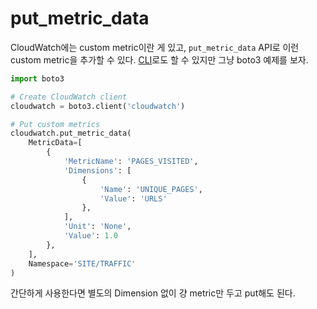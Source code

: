 # put_metric_data
CloudWatch에는 custom metric이란 게 있고, `put_metric_data` API로 이런 custom metric을 추가할 수 있다. [CLI](https://docs.aws.amazon.com/cli/latest/reference/cloudwatch/put-metric-data.html)로도 할 수 있지만 그냥 boto3 예제를 보자.

```python
import boto3

# Create CloudWatch client
cloudwatch = boto3.client('cloudwatch')

# Put custom metrics
cloudwatch.put_metric_data(
    MetricData=[
        {
            'MetricName': 'PAGES_VISITED',
            'Dimensions': [
                {
                    'Name': 'UNIQUE_PAGES',
                    'Value': 'URLS'
                },
            ],
            'Unit': 'None',
            'Value': 1.0
        },
    ],
    Namespace='SITE/TRAFFIC'
)
```

간단하게 사용한다면 별도의 Dimension 없이 걍 metric만 두고 put해도 된다.

